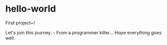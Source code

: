 # hello-world
First project~!

Let's join this journey. - From a programmer killer...
Hope everything goes well.
